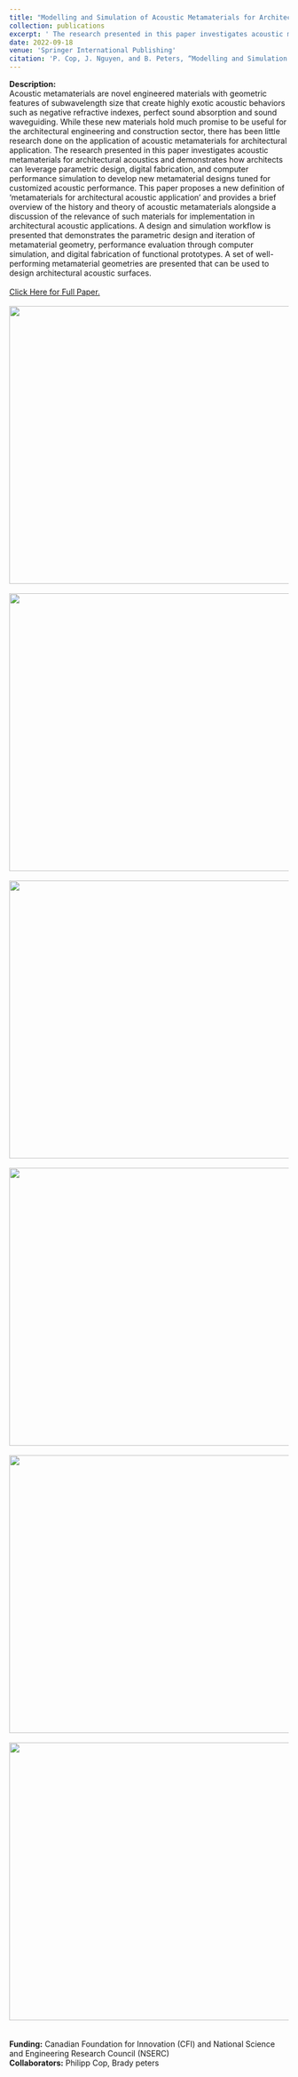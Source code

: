 ```yaml
---
title: "Modelling and Simulation of Acoustic Metamaterials for Architectural Application"
collection: publications
excerpt: ' The research presented in this paper investigates acoustic metamaterials for architectural acoustics and demonstrates how architects can leverage parametric design, digital fabrication, and computer performance simulation to develop new metamaterial designs tuned for customized acoustic performance.'
date: 2022-09-18
venue: 'Springer International Publishing'
citation: 'P. Cop, J. Nguyen, and B. Peters, “Modelling and Simulation of Acoustic Metamaterials for Architectural Application,” in Towards Radical Regeneration, Cham: Springer International Publishing, pp. 223–236. doi: 10.1007/978-3-031-13249-0_19.'
---
```

**Description:**
<br/>Acoustic metamaterials are novel engineered materials with geometric features of subwavelength size that create highly exotic acoustic behaviors such as negative refractive indexes, perfect sound absorption and sound waveguiding. While these new materials hold much promise to be useful for the architectural engineering and construction sector, there has been little research done on the application of acoustic metamaterials for architectural application. The research presented in this paper investigates acoustic metamaterials for architectural acoustics and demonstrates how architects can leverage parametric design, digital fabrication, and computer performance simulation to develop new metamaterial designs tuned for customized acoustic performance. This paper proposes a new definition of ‘metamaterials for architectural acoustic application’ and provides a brief overview of the history and theory of acoustic metamaterials alongside a discussion of the relevance of such materials for implementation in architectural acoustic applications. A design and simulation workflow is presented that demonstrates the parametric design and iteration of metamaterial geometry, performance evaluation through computer simulation, and digital fabrication of functional prototypes. A set of well-performing metamaterial geometries are presented that can be used to design architectural acoustic surfaces.
<br/>
<br/><a href="https://johnnie-nguyen.github.io/design/files/dmsb2022.pdf" target="_blank">Click Here for Full Paper.</a>
<br/>
<br/> <img src='/design/images/META1.png' width="700" height="500">
<br/>
<br/> <img src='/design/images/META2.png' width="700" height="500">
<br/>
<br/> <img src='/design/images/META3.png' width="700" height="500">
<br/>
<br/> <img src='/design/images/META4.gif' width="700" height="500">
<br/>
<br/> <img src='/design/images/META5.png' width="700" height="500">
<br/>
<br/> <img src='/design/images/META6.png' width="700" height="500">
<br/>
<br/>
<br/> **Funding:** Canadian Foundation for Innovation (CFI) and National Science and Engineering Research Council (NSERC)
<br/> **Collaborators:** Philipp Cop, Brady peters

